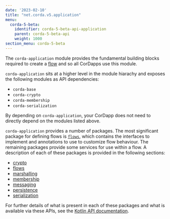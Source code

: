 ```yaml
---
date: '2023-02-10'
title: "net.corda.v5.application"
menu:
  corda-5-beta:
    identifier: corda-5-beta-api-application
    parent: corda-5-beta-api
    weight: 1000
section_menu: corda-5-beta
---
```


The `corda-application` module provides the fundamental building blocks required to create a [flow](../../../introduction/key-concepts.html#flows) and so all CorDapps use this module.

`corda-application` sits at a higher level in the module hiarachy and exposes the following modules as API dependencies:

- `corda-base`
- `corda-crypto`
- `corda-membership`
- `corda-serialization`

By depending on `corda-application`, your CorDapp does not need to directly depend on the modules listed above.

`corda-application` provides a number of packages. The most significant package for defining flows is <a href="flows.md">`flows`</a>, which contains the interfaces to implement and annotations to use to customize flow behaviour. The remaining packages provide some services for use within a flow. A description of each of these packages is provided in the following sections:
* [crypto](crypto.md)
* [flows](flows.md)
* [marshalling](marshalling.md)
* [membership](membership.md)
* [messaging](messaging.md)
* [persistence](persistence.md)
* [serialization](serialization.md)

For further details of what is present in each of these packages and what is available via these APIs, see the <a href="../../../../../../api-ref/corda/5.0-beta/kotlin/application/index.html" target="_blank">Kotlin API documentation</a>.